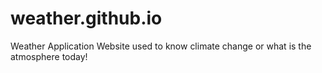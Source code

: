 # weather.github.io
Weather Application Website used to know climate change or what is the atmosphere today!
